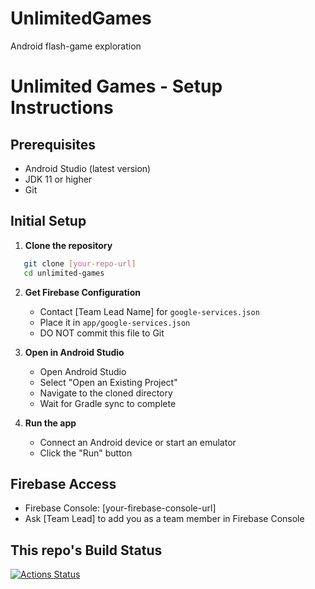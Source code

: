 # UnlimitedGames
Android flash-game exploration

# Unlimited Games - Setup Instructions

## Prerequisites
- Android Studio (latest version)
- JDK 11 or higher
- Git

## Initial Setup

1. **Clone the repository**
```bash
   git clone [your-repo-url]
   cd unlimited-games
```

2. **Get Firebase Configuration**
   - Contact [Team Lead Name] for `google-services.json`
   - Place it in `app/google-services.json`
   - DO NOT commit this file to Git

3. **Open in Android Studio**
   - Open Android Studio
   - Select "Open an Existing Project"
   - Navigate to the cloned directory
   - Wait for Gradle sync to complete

4. **Run the app**
   - Connect an Android device or start an emulator
   - Click the "Run" button

## Firebase Access
- Firebase Console: [your-firebase-console-url]
- Ask [Team Lead] to add you as a team member in Firebase Console

## This repo's Build Status

[![Actions Status][gh-actions-badge]][gh-actions]

[gh-actions]: https://github.com/Dood345/UnlimitedGames/actions
[gh-actions-badge]: https://github.com/Dood345/UnlimitedGames/workflows/Android%20CI/badge.svg
